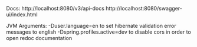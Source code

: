Docs:
http://localhost:8080/v3/api-docs
http://localhost:8080/swagger-ui/index.html

JVM Arguments:
-Duser.language=en to set hibernate validation error messages to english
-Dspring.profiles.active=dev to disable cors in order to open redoc documentation